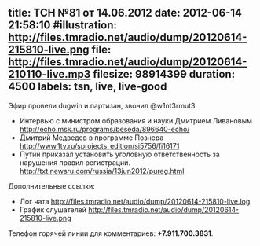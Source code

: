 title: ТСН №81 от 14.06.2012
date: 2012-06-14 21:58:10
#illustration: http://files.tmradio.net/audio/dump/20120614-215810-live.png
file: http://files.tmradio.net/audio/dump/20120614-210110-live.mp3
filesize: 98914399
duration: 4500
labels: tsn, live, live-good
---

Эфир провели dugwin и партизан, звонил @w1nt3rmut3

- Интервью с министром образования и науки Дмитрием Ливановым
  http://echo.msk.ru/programs/beseda/896640-echo/
- Дмитрий Медведев в программе Познера
  http://www.1tv.ru/sprojects_edition/si5756/fi16171
- Путин приказал установить уголовную ответственность за нарушения правил регистрации.
  http://txt.newsru.com/russia/13jun2012/pureg.html

Дополнительные ссылки:

- Лог чата
  http://files.tmradio.net/audio/dump/20120614-215810-live.log
- График слушателей
  http://files.tmradio.net/audio/dump/20120614-215810-live.png

Телефон горячей линии для комментариев: **+7.911.700.3831**.
